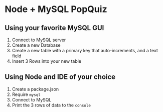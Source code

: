 # Node + MySQL PopQuiz

## Using your favorite MySQL GUI
1. Connect to MySQL server 
2. Create a new Database
3. Create a new table with a primary key that auto-increments, and a text field
4. Insert 3 Rows into your new table

## Using Node and IDE of your choice
1. Create a package.json
2. Require `mysql`
3. Connect to MySQL
4. Print the 3 rows of data to the `console`
